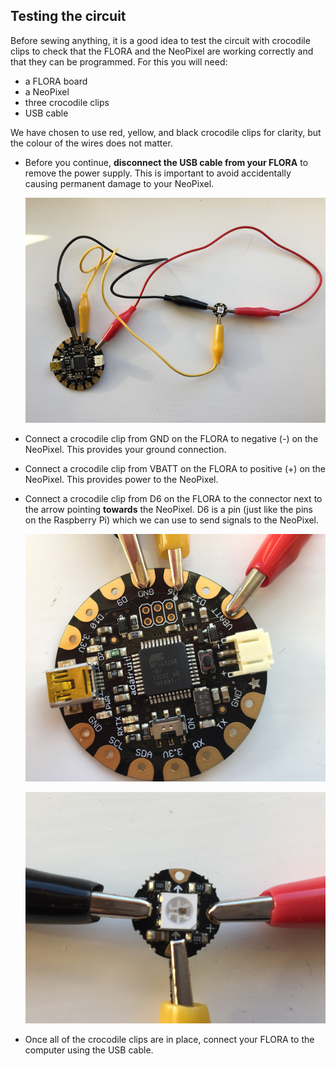 ## Testing the circuit
Before sewing anything, it is a good idea to test the circuit with crocodile clips to check that the FLORA and the NeoPixel are working correctly and that they can be programmed. For this you will need:

- a FLORA board
- a NeoPixel
- three crocodile clips
- USB cable

We have chosen to use red, yellow, and black crocodile clips for clarity, but the colour of the wires does not matter.

- Before you continue, **disconnect the USB cable from your FLORA** to remove the power supply. This is important to avoid accidentally causing permanent damage to your NeoPixel.

   ![Circuit with crocodile clips](images/crocodile-clip-circuit.png)

- Connect a crocodile clip from GND on the FLORA to negative (-) on the NeoPixel. This provides your ground connection.

- Connect a crocodile clip from VBATT on the FLORA to positive (+) on the NeoPixel. This provides power to the NeoPixel.

- Connect a crocodile clip from D6 on the FLORA to the connector next to the arrow pointing **towards** the NeoPixel. D6 is a pin (just like the pins on the Raspberry Pi) which we can use to send signals to the NeoPixel.

  ![FLORA with crocodile clips](images/flora-croc-clips.png)

  ![NeoPixel with crocodile clips](images/neopixel-croc-clips.png)


- Once all of the crocodile clips are in place, connect your FLORA to the computer using the USB cable.

